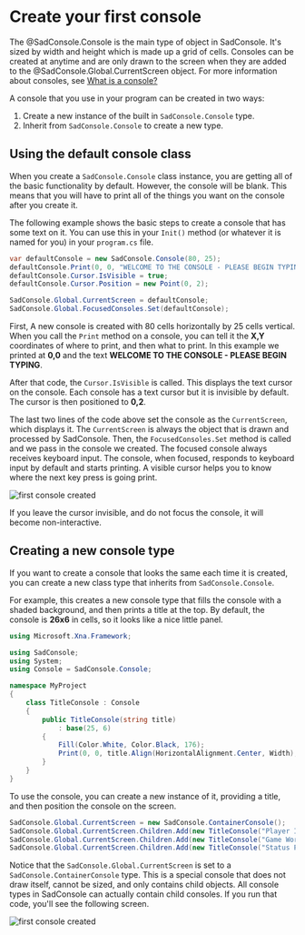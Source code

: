 # Create your first console

The @SadConsole.Console is the main type of object in SadConsole. It's sized by width and height which is made up a grid of cells. Consoles can be created at anytime and are only drawn to the screen when they are added to the @SadConsole.Global.CurrentScreen object. For more information about consoles, see [What is a console?](what-is-a-console.md)

A console that you use in your program can be created in two ways:

01. Create a new instance of the built in `SadConsole.Console` type.
01. Inherit from `SadConsole.Console` to create a new type.

## Using the default console class

When you create a `SadConsole.Console` class instance, you are getting all of the basic functionality by default. However, the console will be blank. This means that you will have to print all of the things you want on the console after you create it. 

The following example shows the basic steps to create a console that has some text on it. You can use this in your `Init()` method (or whatever it is named for you) in your `program.cs` file.

```csharp
var defaultConsole = new SadConsole.Console(80, 25);
defaultConsole.Print(0, 0, "WELCOME TO THE CONSOLE - PLEASE BEGIN TYPING");
defaultConsole.Cursor.IsVisible = true;
defaultConsole.Cursor.Position = new Point(0, 2);

SadConsole.Global.CurrentScreen = defaultConsole;
SadConsole.Global.FocusedConsoles.Set(defaultConsole);
```

First, A new console is created with 80 cells horizontally by 25 cells vertical. When you call the `Print` method on a console, you can tell it the **X,Y** coordinates of where to print, and then what to print. In this example we printed at **0,0** and the text **WELCOME TO THE CONSOLE - PLEASE BEGIN TYPING**.

After that code, the `Cursor.IsVisible` is called. This displays the text cursor on the console. Each console has a text cursor but it is invisible by default. The cursor is then positioned to **0,2**.

The last two lines of the code above set the console as the `CurrentScreen`, which displays it. The `CurrentScreen` is always the object that is drawn and processed by SadConsole. Then, the `FocusedConsoles.Set` method is called and we pass in the console we created. The focused console always receives keyboard input. The console, when focused, responds to keyboard input by default and starts printing. A visible cursor helps you to know where the next key press is going print.

![first console created](~/images/how-to-create-and-print-on-a-console/first-console.png)

If you leave the cursor invisible, and do not focus the console, it will become non-interactive. 

## Creating a new console type

If you want to create a console that looks the same each time it is created, you can create a new class type that inherits from `SadConsole.Console`.

For example, this creates a new console type that fills the console with a shaded background, and then prints a title at the top. By default, the console is **26x6** in cells, so it looks like a nice little panel.

```csharp
using Microsoft.Xna.Framework;

using SadConsole;
using System;
using Console = SadConsole.Console;

namespace MyProject
{
    class TitleConsole : Console
    {
        public TitleConsole(string title)
            : base(25, 6)
        {
            Fill(Color.White, Color.Black, 176);
            Print(0, 0, title.Align(HorizontalAlignment.Center, Width), Color.Black, Color.Yellow);
        }
    }
}
```

To use the console, you can create a new instance of it, providing a title, and then position the console on the screen.

```csharp
SadConsole.Global.CurrentScreen = new SadConsole.ContainerConsole();
SadConsole.Global.CurrentScreen.Children.Add(new TitleConsole("Player Inventory") { Position = new Point(1, 1) });
SadConsole.Global.CurrentScreen.Children.Add(new TitleConsole("Game World") { Position = new Point(1, 8) });
SadConsole.Global.CurrentScreen.Children.Add(new TitleConsole("Status Panel") { Position = new Point(1, 15) });
```

Notice that the `SadConsole.Global.CurrentScreen` is set to a `SadConsole.ContainerConsole` type. This is a special console that does not draw itself, cannot be sized, and only contains child objects. All console types in SadConsole can actually contain child consoles. If you run that code, you'll see the following screen.

![first console created](~/images/how-to-create-and-print-on-a-console/second-console.png)